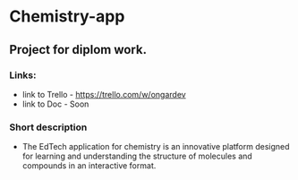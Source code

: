 # Chemistry-app

## Project for diplom work.

### Links:
- link to Trello - https://trello.com/w/ongardev
- link to Doc - Soon

### Short description
- The EdTech application for chemistry is an innovative platform designed for learning and understanding the structure of molecules and compounds in an interactive format.
